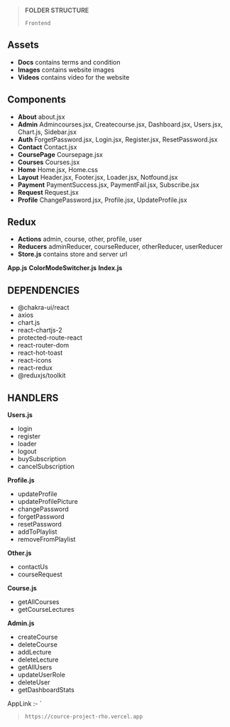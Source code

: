 

> **FOLDER STRUCTURE**
> 
> `Frontend`
> 

## Assets

 - **Docs** contains terms and condition 
 - **Images** contains website images
 - **Videos** contains video for the website

## Components

 - **About**  about.jsx
 - **Admin**  Admincourses.jsx, Createcourse.jsx, Dashboard.jsx, Users.jsx, Chart.js, Sidebar.jsx
 - **Auth**  ForgetPassword.jsx, Login.jsx, Register.jsx, ResetPassword.jsx
 - **Contact** Contact.jsx 
 - **CoursePage** Coursepage.jsx 
 - **Courses** Courses.jsx 
 - **Home** Home.jsx, Home.css
 - **Layout** Header.jsx, Footer.jsx, Loader.jsx, Notfound.jsx
 - **Payment** PaymentSuccess.jsx, PaymentFail.jsx, Subscribe.jsx
 - **Request** Request.jsx
 - **Profile** ChangePassword.jsx, Profile.jsx, UpdateProfile.jsx

## Redux

 - **Actions** admin, course, other, profile, user 
 - **Reducers** adminReducer, courseReducer, otherReducer, userReducer 
 - **Store.js** contains store and server url

 **App.js** 
 **ColorModeSwitcher.js** 
 **Index.js**
 

## DEPENDENCIES

 - @chakra-ui/react 
 - axios 
 - chart.js 
 - react-chartjs-2 
 - protected-route-react 
 - react-router-dom 
 - react-hot-toast 
 - react-icons 
 - react-redux 
 - @reduxjs/toolkit

## HANDLERS

 **Users.js**

 - login 
 - register 
 - loader 
 - logout 
 - buySubscription 
 - cancelSubscription


**Profile.js**

 - updateProfile 
 - updateProfilePicture 
 - changePassword 
 - forgetPassword 
 - resetPassword 
 - addToPlaylist 
 - removeFromPlaylist

**Other.js**
 - contactUs 
 - courseRequest 

**Course.js** 

 - getAllCourses 
 - getCourseLectures 

**Admin.js** 

 - createCourse 
 - deleteCourse 
 - addLecture
 - deleteLecture 
 - getAllUsers 
 - updateUserRole 
 - deleteUser 
 - getDashboardStats

AppLink :- `
>     https://cource-project-rho.vercel.app
